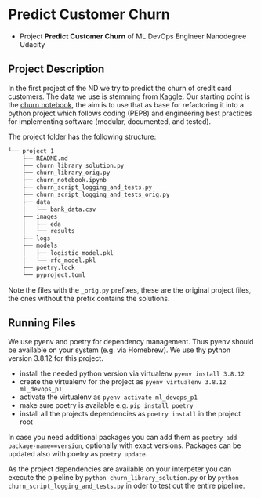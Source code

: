 # Predict Customer Churn

- Project **Predict Customer Churn** of ML DevOps Engineer Nanodegree Udacity

## Project Description
In the first project of the ND we try to predict the churn of credit card customers. The data we use is stemming from
[Kaggle](https://www.kaggle.com/sakshigoyal7/credit-card-customers/code). Our starting point is the
[churn notebook](churn_notebook.ipynb), the aim is to use that as base for refactoring it into a python project which
follows coding (PEP8) and engineering best practices for implementing software (modular, documented, and tested).

The project folder has the following structure:

```bash
└── project_1
    ├── README.md
    ├── churn_library_solution.py
    ├── churn_library_orig.py
    ├── churn_notebook.ipynb
    ├── churn_script_logging_and_tests.py
    ├── churn_script_logging_and_tests_orig.py
    ├── data
    │   └── bank_data.csv
    ├── images
    │   ├── eda
    │   └── results
    ├── logs
    ├── models
    │   ├── logistic_model.pkl
    │   └── rfc_model.pkl
    ├── poetry.lock
    └── pyproject.toml
```

Note the files with the `_orig.py` prefixes, these are the original project files, the ones without the prefix contains 
the solutions.


## Running Files
We use pyenv and poetry for dependency management. Thus pyenv should be available on your system (e.g. via Homebrew).
We use thy python version 3.8.12 for this project. 
- install the needed python version via virtualenv ` pyenv install 3.8.12 `
- create the virtualenv for the project as `pyenv virtualenv 3.8.12 ml_devops_p1`
- activate the virtualenv as `pyenv activate ml_devops_p1`
- make sure poetry is available e.g. `pip install poetry`
- install all the projects dependencies as `poetry install` in the project root

In case you need additional packages you can add them as `poetry add package-name==version`, optionally with exact 
versions. Packages can be updated also with poetry as `poetry update`. 

As the project dependencies are available on your interpeter you can execute the pipeline by 
`python churn_library_solution.py` or by `python churn_script_logging_and_tests.py` in oder to test out the entire 
pipeline.

